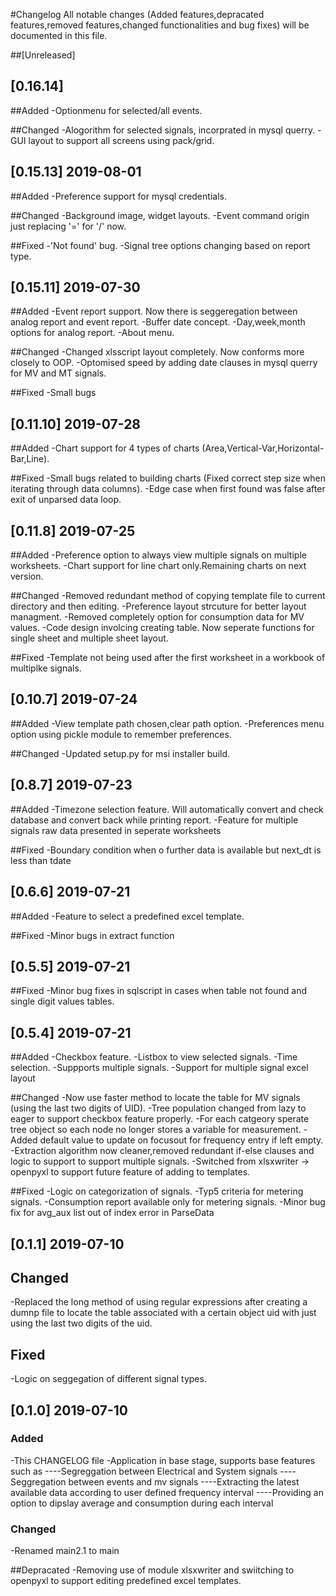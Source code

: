 #Changelog
All notable changes (Added features,depracated features,removed features,changed functionalities and bug fixes) will be documented in this file.

##[Unreleased]
## [0.16.14]
##Added
-Optionmenu for selected/all events.

##Changed
-Alogorithm for selected signals, incorprated in mysql querry.
-GUI layout to support all screens using pack/grid.

## [0.15.13] 2019-08-01
##Added
-Preference support for mysql credentials.

##Changed
-Background image, widget layouts.
-Event command origin just replacing '=' for '/' now.

##Fixed
-'Not found' bug.
-Signal tree options changing based on report type.

## [0.15.11] 2019-07-30
##Added
-Event report support. Now there is seggeregation between analog report and event report.
-Buffer date concept.
-Day,week,month options for analog report.
-About menu.

##Changed
-Changed xlsscript layout completely. Now conforms more closely to OOP.
-Optomised speed by adding date clauses in mysql querry for MV and MT signals.

##Fixed
-Small bugs

## [0.11.10] 2019-07-28
##Added
-Chart support for 4 types of charts (Area,Vertical-Var,Horizontal-Bar,Line).

##Fixed
-Small bugs related to building charts (Fixed correct step size when iterating through data columns).
-Edge case when first found was false after exit of unparsed data loop.

## [0.11.8] 2019-07-25
##Added
-Preference option to always view multiple signals on multiple worksheets.
-Chart support for line chart only.Remaining charts on next version.

##Changed
-Removed redundant method of copying template file to current directory and then editing.
-Preference layout strcuture for better layout managment.
-Removed completely option for consumption data for MV values.
-Code design involcing creating table. Now seperate functions for single sheet and multiple sheet layout.

##Fixed
-Template not being used after the first worksheet in a workbook of multiplke signals.

## [0.10.7] 2019-07-24
##Added
-View template path chosen,clear path option.
-Preferences menu option using pickle module to remember preferences.

##Changed
-Updated setup.py for msi installer build.

## [0.8.7] 2019-07-23
##Added
-Timezone selection feature. Will automatically convert and check database and convert back while printing report.
-Feature for multiple signals raw data presented in seperate worksheets

##Fixed
-Boundary condition when o further data is available but next_dt is less than tdate

## [0.6.6] 2019-07-21
##Added
-Feature to select a predefined excel template.

##Fixed
-Minor bugs in extract function

## [0.5.5] 2019-07-21
##Fixed
-Minor bug fixes in sqlscript in cases when table not found and single digit values tables.

## [0.5.4] 2019-07-21
##Added
-Checkbox feature.
-Listbox to view selected signals.
-Time selection.
-Suppports multiple signals.
-Support for multiple signal excel layout 

##Changed
-Now use faster method to locate the table for MV signals (using the last two digits of UID).
-Tree population changed from lazy to eager to support checkbox feature properly.
-For each catgeory sperate tree object so each node no longer stores a variable for measurement.
-Added default value to update on focusout for frequency entry if left empty.
-Extraction algorithm now cleaner,removed redundant if-else clauses and logic to support to support multiple signals.
-Switched from xlsxwriter -> openpyxl to support future feature of adding to templates.

##Fixed
-Logic on categorization of signals.
-Typ5 criteria for metering signals.
-Consumption report available only for metering signals.
-Minor bug fix for avg_aux list out of index error in ParseData

## [0.1.1] 2019-07-10
## Changed
-Replaced the long method of using regular expressions after creating a dumnp file to locate the table associated with a certain object uid with just using the last two digits of the uid.
## Fixed
-Logic on seggegation of different signal types.

## [0.1.0] 2019-07-10
### Added
-This CHANGELOG file
-Application in base stage, supports base features such as 
----Segreggation between Electrical and System signals
----Seggregation between events and mv signals
----Extracting the latest available data according to user defined frequency interval
----Providing an option to dipslay average and consumption during each interval

### Changed
-Renamed main2.1 to main

##Depracated
-Removing use of module xlsxwriter and swiitching to openpyxl to support editing predefined excel templates.

